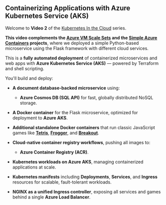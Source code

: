 ## Containerizing Applications with Azure Kubernetes Service (AKS)

Welcome to **Video 2** of the [Kubernetes In the Cloud](https://github.com/mamonaco1973/cloud-k8s-intro/blob/main/README.md) series.

**This video complements the [Azure VM Scale Sets](https://github.com/mamonaco1973/azure-flask-vmss/blob/main/README.md) and the [Simple Azure Containers](https://github.com/mamonaco1973/azure-flask-container/blob/main/README.md) projects**, where we deployed a simple Python-based microservice using the Flask framework with different cloud services.

This is a **fully automated deployment** of containerized microservices and web apps with **Azure Kubernetes Service (AKS)** — powered by Terraform and shell scripting.

You'll build and deploy:

- **A document database-backed microservice** using:  
  - **Azure Cosmos DB (SQL API)** for fast, globally distributed NoSQL storage.

- **A Docker container** for the Flask microservice, optimized for deployment to **Azure AKS**.

- **Additional standalone Docker containers** that run classic JavaScript games like **[Tetris](https://gist.github.com/straker/3c98304f8a6a9174efd8292800891ea1)**, **[Frogger](https://gist.github.com/straker/82a4368849cbd441b05bd6a044f2b2d3)**, and **[Breakout](https://gist.github.com/straker/98a2aed6a7686d26c04810f08bfaf66b)**.

- **Cloud-native container registry workflows**, pushing all images to:  
  - **Azure Container Registry (ACR)**.

- **Kubernetes workloads on Azure AKS**, managing containerized applications at scale.

- **Kubernetes manifests** including **Deployments**, **Services**, and **Ingress** resources for scalable, fault-tolerant workloads.

- **NGINX as a unified Ingress controller**, exposing all services and games behind a single **Azure Load Balancer**.
